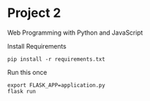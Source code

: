 # Project 2

Web Programming with Python and JavaScript

Install Requirements
```
pip install -r requirements.txt
```
Run this once
```
export FLASK_APP=application.py
flask run
```
